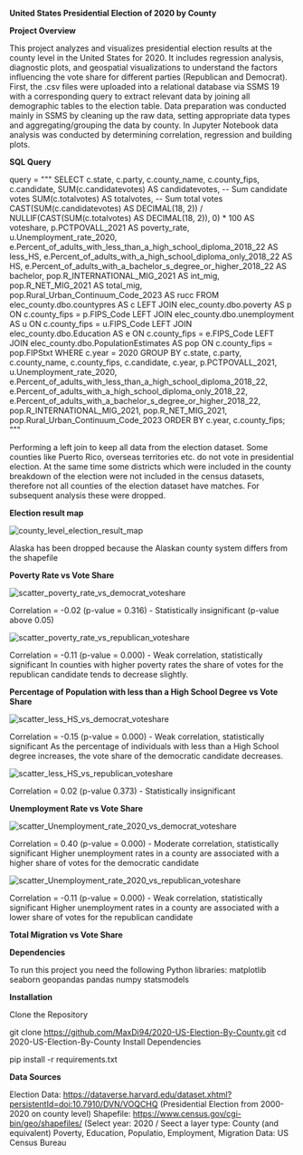 **United States Presidential Election of 2020 by County**

**Project Overview**

This project analyzes and visualizes presidential election results at the county level in the United States for 2020. It includes regression analysis, diagnostic plots, and geospatial visualizations to understand the factors influencing the vote share for different parties (Republican and Democrat).
First, the .csv files were uploaded into a relational database via SSMS 19 with a corresponding query to extract relevant data by joining all demographic tables to the election table. Data preparation was conducted mainly in SSMS by cleaning up the raw data, setting appropriate data types and aggregating/grouping the data by county. In Jupyter Notebook data analysis was conducted by determining correlation, regression and building plots.

**SQL Query**

query = """
SELECT c.state,
       c.party,
       c.county_name,
       c.county_fips,
       c.candidate,
       SUM(c.candidatevotes) AS candidatevotes,  -- Sum candidate votes
       SUM(c.totalvotes) AS totalvotes,          -- Sum total votes
       CAST(SUM(c.candidatevotes) AS DECIMAL(18, 2)) / NULLIF(CAST(SUM(c.totalvotes) AS DECIMAL(18, 2)), 0) * 100 AS voteshare,
       p.PCTPOVALL_2021 AS poverty_rate,
       u.Unemployment_rate_2020,
       e.Percent_of_adults_with_less_than_a_high_school_diploma_2018_22 AS less_HS,
       e.Percent_of_adults_with_a_high_school_diploma_only_2018_22 AS HS,
       e.Percent_of_adults_with_a_bachelor_s_degree_or_higher_2018_22 AS bachelor,
       pop.R_INTERNATIONAL_MIG_2021 AS int_mig,
       pop.R_NET_MIG_2021 AS total_mig,
       pop.Rural_Urban_Continuum_Code_2023 AS rucc
FROM elec_county.dbo.countypres AS c
LEFT JOIN elec_county.dbo.poverty AS p ON c.county_fips = p.FIPS_Code
LEFT JOIN elec_county.dbo.unemployment AS u ON c.county_fips = u.FIPS_Code
LEFT JOIN elec_county.dbo.Education AS e ON c.county_fips = e.FIPS_Code
LEFT JOIN elec_county.dbo.PopulationEstimates AS pop ON c.county_fips = pop.FIPStxt
WHERE c.year = 2020
GROUP BY c.state, c.party, c.county_name, c.county_fips, c.candidate, c.year, p.PCTPOVALL_2021, u.Unemployment_rate_2020,
         e.Percent_of_adults_with_less_than_a_high_school_diploma_2018_22,
         e.Percent_of_adults_with_a_high_school_diploma_only_2018_22,
         e.Percent_of_adults_with_a_bachelor_s_degree_or_higher_2018_22,
         pop.R_INTERNATIONAL_MIG_2021, pop.R_NET_MIG_2021,
         pop.Rural_Urban_Continuum_Code_2023
ORDER BY c.year, c.county_fips;
"""

Performing a left join to keep all data from the election dataset. Some counties like Puerto Rico, overseas territories etc. do not vote in presidential election. At the same time some districts which were included in the county breakdown of the election were not included in the census datasets, therefore not all counties of the election dataset have matches. For subsequent analysis these were dropped. 

**Election result map**

![county_level_election_result_map](https://github.com/user-attachments/assets/626a5d8d-183e-4d46-9afd-10a1cdd3fc44)

Alaska has been dropped because the Alaskan county system differs from the shapefile

**Poverty Rate vs Vote Share**

![scatter_poverty_rate_vs_democrat_voteshare](https://github.com/user-attachments/assets/3be0c77d-1458-481e-aba5-aca52e83cf26)

Correlation = -0.02 (p-value = 0.316) - Statistically insignificant (p-value above 0.05)

![scatter_poverty_rate_vs_republican_voteshare](https://github.com/user-attachments/assets/8a1eaa25-4b6f-461c-b979-71737a20695c)

Correlation = -0.11 (p-value = 0.000) - Weak correlation, statistically significant
In counties with higher poverty rates the share of votes for the republican candidate tends to decrease slightly.

**Percentage of Population with less than a High School Degree vs Vote Share**

![scatter_less_HS_vs_democrat_voteshare](https://github.com/user-attachments/assets/929de661-fe17-4e3e-b4f3-c58a366d0b69)

Correlation = -0.15 (p-value = 0.000) - Weak correlation, statistically significant
As the percentage of individuals with less than a High School degree increases, the vote share of the democratic candidate decreases.

![scatter_less_HS_vs_republican_voteshare](https://github.com/user-attachments/assets/daa984ce-1a36-4340-b067-97391bb266aa)

Correlation = 0.02 (p-value 0.373) - Statistically insignificant

**Unemployment Rate vs Vote Share**

![scatter_Unemployment_rate_2020_vs_democrat_voteshare](https://github.com/user-attachments/assets/de8d7db3-f969-4ab7-b0c9-242533cfa539)

Correlation = 0.40 (p-value = 0.000) - Moderate correlation, statistically significant
Higher unemployment rates in a county are associated with a higher share of votes for the democratic candidate

![scatter_Unemployment_rate_2020_vs_republican_voteshare](https://github.com/user-attachments/assets/46928c76-990e-46ab-9dea-b004288b1020)

Correlation = -0.11 (p-value = 0.000) - Weak correlation, statistically significant
Higher unemployment rates in a county are associated with a lower share of votes for the republican candidate

**Total Migration vs Vote Share**




**Dependencies**

To run this project you need the following Python libraries:
matplotlib
seaborn
geopandas
pandas
numpy
statsmodels

**Installation**

Clone the Repository

git clone https://github.com/MaxDi94/2020-US-Election-By-County.git
cd 2020-US-Election-By-County
Install Dependencies

pip install -r requirements.txt

**Data Sources**

Election Data: https://dataverse.harvard.edu/dataset.xhtml?persistentId=doi:10.7910/DVN/VOQCHQ (Presidential Election from 2000-2020 on county level)
Shapefile: https://www.census.gov/cgi-bin/geo/shapefiles/ (Select year: 2020 / Seect a layer type: County (and equivalent)
Poverty, Education, Populatio, Employment, Migration Data: US Census Bureau
